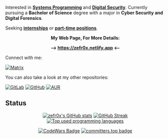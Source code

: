 Interested in [**Systems Programming**](https://en.wikipedia.org/wiki/Systems_programming) and [**Digital Security**](https://en.wikipedia.org/wiki/Computer_security). Currently pursuing a **Bachelor of Science** degree with a major in **Cyber Security and Digital Forensics**.

Seeking [**internships**](https://en.wikipedia.org/wiki/Internship) or [**part-time positions**](https://en.wikipedia.org/wiki/Part-time_contract).

<div align="center">

**My Web Page, For More Details:**

**--> https://zefr0x.netlify.app <--**

</div>

Connect with me:

[![Matrix](https://img.shields.io/badge/Matrix-000000?style=for-the-badge&logo=Matrix&logoColor=white)](https://matrix.to/#/@zer0-x:kde.org)

You can also take a look at my other repositories:

[![GitLab](https://img.shields.io/badge/GitLab-FCA121?style=for-the-badge&logo=GitLab&logoColor=white)](https://gitlab.com/zefr0x) [![GitHub](https://img.shields.io/badge/GitHub-181717?style=for-the-badge&logo=GitHub&logoColor=white)](https://github.com/zefr0x) [![AUR](https://img.shields.io/badge/AUR-1793D1?style=for-the-badge&logo=archlinux&logoColor=white)](https://aur.archlinux.org/packages?SeB=M&K=zefr0x)

## Status

<div align="center">

[![zefr0x's GitHub stats](https://github-readme-stats.vercel.app/api?username=zefr0x&rank_icon=percentile&show_icons=true&theme=dark&border_radius=25&custom_title=GitHub%20Status&show=reviews)](https://github.com/anuraghazra/github-readme-stats)
[![GitHub Streak](https://streak-stats.demolab.com/?user=zefr0x&theme=dark&border_radius=25&date_format=j%2Fn[%2FY]&exclude_days=Fri%2CSat)](https://git.io/streak-stats)
[![Top used programming languages](https://github-readme-stats.vercel.app/api/top-langs/?username=zefr0x&show_icons=true&theme=dark&border_radius=25&langs_count=8&layout=compact)](https://github.com/anuraghazra/github-readme-stats)

[![CodeWars Badge](https://www.codewars.com/users/zefr0x/badges/large)](https://www.codewars.com/users/zefr0x)
[![committers.top badge](https://user-badge.committers.top/saudi_arabia/zefr0x.svg)](https://user-badge.committers.top/saudi_arabia/zefr0x)

</div>
